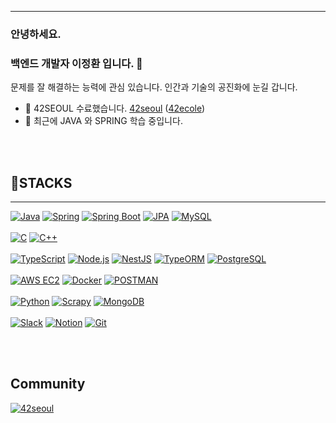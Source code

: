
<!--
**toy-k/toy-k** is a ✨ _special_ ✨ repository because its `README.md` (this file) appears on your GitHub profile.

Here are some ideas to get you started:

- 🔭 I’m currently working on ...
- 🌱 I’m currently learning ...
- 👯 I’m looking to collaborate on ...
- 🤔 I’m looking for help with ...
- 💬 Ask me about ...
- 📫 How to reach me: ...
- 😄 Pronouns: ...
- ⚡ Fun fact: ...
-->


<hr>

### 안녕하세요. 
### 백엔드 개발자 이정환 입니다. 👋 


문제를 잘 해결하는 능력에 관심 있습니다.
인간과 기술의 공진화에 눈길 갑니다.


- 🔭 42SEOUL 수료했습니다. [42seoul](https://42seoul.kr/seoul42/main/view)  ([42ecole](https://42.fr))
- 🌱 최근에 JAVA 와 SPRING 학습 중입니다.

<br>
<br>
<h2>🔭STACKS</h2>
<hr>

[![Java](https://img.shields.io/badge/Java-ED8B00?style=for-the-badge&logo=java&logoColor=white)]()
[![Spring](https://img.shields.io/badge/Spring-6DB33F?style=for-the-badge&logo=spring&logoColor=white)]()
[![Spring Boot](https://img.shields.io/badge/Spring_Boot-6DB33F?style=for-the-badge&logo=spring-boot&logoColor=white)]()
[![JPA](https://img.shields.io/badge/JPA-666666?style=for-the-badge&logo=java&logoColor=white)]()
[![MySQL](https://img.shields.io/badge/MySQL-4479A1?style=for-the-badge&logo=mysql&logoColor=white)]()
<br>
<br>
[![C](https://img.shields.io/badge/C-00599C?style=for-the-badge&logo=c&logoColor=white)]()
[![C++](https://img.shields.io/badge/C++-00599C?style=for-the-badge&logo=c%2B%2B&logoColor=white)]()
<br>
<br>
[![TypeScript](https://img.shields.io/badge/TypeScript-007ACC?style=for-the-badge&logo=typescript&logoColor=white)]()
[![Node.js](https://img.shields.io/badge/Node.js-43853D?style=for-the-badge&logo=node.js&logoColor=white)]()
[![NestJS](https://img.shields.io/badge/NestJS-E0234E?style=for-the-badge&logo=nestjs&logoColor=white)]()
[![TypeORM](https://img.shields.io/badge/TypeORM-FFA500?style=for-the-badge&logo=typeorm&logoColor=white)]()
[![PostgreSQL](https://img.shields.io/badge/PostgreSQL-316192?style=for-the-badge&logo=postgresql&logoColor=white)]()
<br>
<br>
[![AWS EC2](https://img.shields.io/badge/AWS_EC2-FF9900?style=for-the-badge&logo=amazon-aws&logoColor=white)]()
[![Docker](https://img.shields.io/badge/Docker-2496ED?style=for-the-badge&logo=docker&logoColor=white)]()
[![POSTMAN](https://img.shields.io/badge/POSTMAN-orange?style=for-the-badge&logo=postman&logoColor=white)]()
<br>
<br>
[![Python](https://img.shields.io/badge/Python-FFD43B?style=for-the-badge&logo=python&logoColor=white)]()
[![Scrapy](https://img.shields.io/badge/Scrapy-8B00FF?style=for-the-badge&logo=scrapy&logoColor=white)]()
[![MongoDB](https://img.shields.io/badge/MongoDB-47A248?style=for-the-badge&logo=mongodb&logoColor=white)]()
<br>
<br>
[![Slack](https://img.shields.io/badge/Slack-4A154B?style=for-the-badge&logo=slack&logoColor=white)]()
[![Notion](https://img.shields.io/badge/Notion-000000?style=for-the-badge&logo=notion&logoColor=white)]()
[![Git](https://img.shields.io/badge/Git-F05032?style=for-the-badge&logo=git&logoColor=white)]()

<br>
<br>
<h2> Community </h2>

[![42seoul](https://img.shields.io/badge/42seoul-000000?style=for-the-badge&logo=42&logoColor=white)]()



